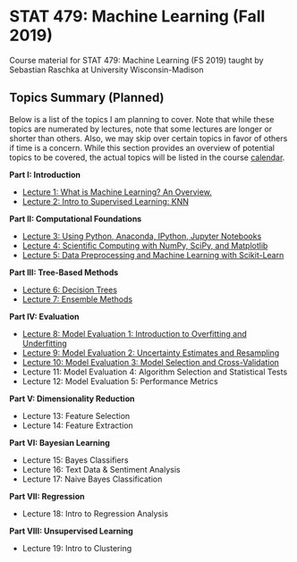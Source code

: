 # STAT 479: Machine Learning (Fall 2019)

Course material for STAT 479: Machine Learning (FS 2019) taught by Sebastian Raschka at University Wisconsin-Madison


## Topics Summary (Planned)

Below is a list of the topics I am planning to cover. Note that while these topics are numerated by lectures, note that some lectures are longer or shorter than others. Also, we may skip over certain topics in favor of others if time is a concern. While this section provides an overview of potential topics to be covered, the actual topics will be listed in the course [calendar](http://pages.stat.wisc.edu/~sraschka/teaching/stat479-ss2019/#calendar).




**Part I: Introduction**

- [Lecture 1: What is Machine Learning? An Overview.](./01_overview/)
- [Lecture 2: Intro to Supervised Learning: KNN](./02_knn)

**Part II: Computational Foundations**

- [Lecture 3: Using Python, Anaconda, IPython, Jupyter Notebooks](./03_python)
- [Lecture 4: Scientific Computing with NumPy, SciPy, and Matplotlib](./04_sci-python)
- [Lecture 5: Data Preprocessing and Machine Learning with Scikit-Learn](./05_preprocessing-and-sklearn)

**Part III: Tree-Based Methods**

- [Lecture 6: Decision Trees](./06_trees)
- [Lecture 7: Ensemble Methods](./07_ensembles)

**Part IV: Evaluation**

- [Lecture 8: Model Evaluation 1: Introduction to Overfitting and Underfitting](./08_model-eval-1)
- [Lecture 9: Model Evaluation 2: Uncertainty Estimates and Resampling](./09_eval2-ci)
- [Lecture 10: Model Evaluation 3: Model Selection and Cross-Validation](./10_eval3-cv)
- Lecture 11: Model Evaluation 4: Algorithm Selection and Statistical Tests
- Lecture 12: Model Evaluation 5: Performance Metrics

**Part V: Dimensionality Reduction**

- Lecture 13: Feature Selection
- Lecture 14: Feature Extraction

**Part VI: Bayesian Learning**

- Lecture 15: Bayes Classifiers
- Lecture 16: Text Data & Sentiment Analysis
- Lecture 17: Naive Bayes Classification

**Part VII: Regression**

- Lecture 18: Intro to Regression Analysis

**Part VIII: Unsupervised Learning**

- Lecture 19: Intro to Clustering